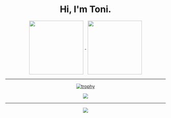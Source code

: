 <h1 align="center"> Hi, I'm Toni. </h1>

<div align="center">

<a href="https://github.com/anuraghazra/github-readme-stats">
  <img height="170" align="center" style="margin: 0 5px" src="https://github-readme-stats.vercel.app/api?username=ToniXWD&show_icons=true&theme=radical" />
</a>

<a href="https://github.com/anuraghazra/github-readme-stats">
  <img height="170" align="center" style="margin: 0 5px" src="https://github-readme-stats.vercel.app/api/top-langs/?username=ToniXWD&&theme=radical&size_weight=1&count_weight=0&langs_count=8&layout=compact&card_width=450" />
</a>

---

[![trophy](https://github-profile-trophy.vercel.app/?username=ToniXWD&row=1&margin-w=10&theme=dark_lover)](https://github.com/ryo-ma/github-profile-trophy)

<a href="https://github.com/anuraghazra/github-readme-stats">
  <img align="center" style="margin: 0 5px" src="https://github-readme-activity-graph.vercel.app/graph?username=ToniXWD&theme=github-compact" />
</a>

---

<a href="https://github.com/anuraghazra/github-readme-stats">
  <img align="center" style="margin: 0 5px" src="https://github-readme-stats.vercel.app/api/wakatime?username=ToniXWD&layout=compact" />
</a>

<!-- ![visitors](https://visitor-badge.glitch.me/badge?page_id=ToniXWD&left_color=green&right_color=red) -->

</div>
